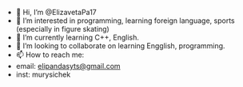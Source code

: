 - 👋 Hi, I’m @ElizavetaPa17
- 👀 I’m interested in programming, learning foreign language, sports (especially in figure skating)
- 🌱 I’m currently learning C++, English.
- 💞️ I’m looking to collaborate on learning Engglish, programming.
- 📫 How to reach me:
- email: elipandasyts@gmail.com
- inst: murysichek

<!---
ElizavetaPa17/ElizavetaPa17 is a ✨ special ✨ repository because its `README.md` (this file) appears on your GitHub profile.
You can click the Preview link to take a look at your changes.
--->

